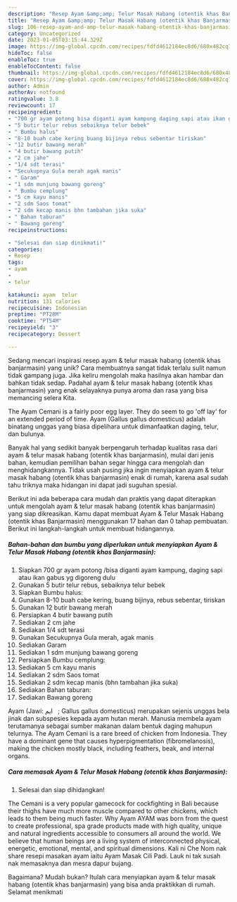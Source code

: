 ```yaml
---
description: "Resep Ayam &amp;amp; Telur Masak Habang (otentik khas Banjarmasin) yang Lezat Sekali"
title: "Resep Ayam &amp;amp; Telur Masak Habang (otentik khas Banjarmasin) yang Lezat Sekali"
slug: 106-resep-ayam-and-amp-telur-masak-habang-otentik-khas-banjarmasin-yang-lezat-sekali
category: Uncategorized
date: 2023-01-05T03:15:44.329Z
image: https://img-global.cpcdn.com/recipes/fdfd4612184ec8d6/680x482cq70/ayam-telur-masak-habang-otentik-khas-banjarmasin-foto-resep-utama.jpg
hideToc: false
enableToc: true
enableTocContent: false
thumbnail: https://img-global.cpcdn.com/recipes/fdfd4612184ec8d6/680x482cq70/ayam-telur-masak-habang-otentik-khas-banjarmasin-foto-resep-utama.jpg
cover: https://img-global.cpcdn.com/recipes/fdfd4612184ec8d6/680x482cq70/ayam-telur-masak-habang-otentik-khas-banjarmasin-foto-resep-utama.jpg
author: Admin
authorAv: notfound
ratingvalue: 3.8
reviewcount: 17
recipeingredient:
- "700 gr ayam potong bisa diganti ayam kampung daging sapi atau ikan gabus yg digoreng dulu"
- "5 butir telur rebus sebaiknya telur bebek"
- " Bumbu halus"
- "8-10 buah cabe kering buang bijinya rebus sebentar tiriskan"
- "12 butir bawang merah"
- "4 butir bawang putih"
- "2 cm jahe"
- "1/4 sdt terasi"
- "Secukupnya Gula merah agak manis"
- " Garam"
- "1 sdm munjung bawang goreng"
- " Bumbu cemplung"
- "5 cm kayu manis"
- "2 sdm Saos tomat"
- "2 sdm kecap manis bhn tambahan jika suka"
- " Bahan taburan"
- " Bawang goreng"
recipeinstructions:

- "Selesai dan siap dinikmati!"
categories:
- Resep
tags:
- ayam
- 
- telur

katakunci: ayam  telur 
nutrition: 131 calories
recipecuisine: Indonesian
preptime: "PT28M"
cooktime: "PT54M"
recipeyield: "3"
recipecategory: Dessert

---
```





Sedang mencari inspirasi resep ayam &amp; telur masak habang (otentik khas banjarmasin) yang unik? Cara membuatnya sangat tidak terlalu sulit namun tidak gampang juga. Jika keliru mengolah maka hasilnya akan hambar dan bahkan tidak sedap. Padahal ayam &amp; telur masak habang (otentik khas banjarmasin) yang enak selayaknya punya aroma dan rasa yang bisa memancing selera Kita.





The Ayam Cemani is a fairly poor egg layer. They do seem to go &#39;off lay&#39; for an extended period of time. Ayam (Gallus gallus domesticus) adalah binatang unggas yang biasa dipelihara untuk dimanfaatkan daging, telur, dan bulunya.

Banyak hal yang sedikit banyak berpengaruh terhadap kualitas rasa dari ayam &amp; telur masak habang (otentik khas banjarmasin), mulai dari jenis bahan, kemudian pemilihan bahan segar hingga cara mengolah dan menghidangkannya. Tidak usah pusing jika ingin menyiapkan ayam &amp; telur masak habang (otentik khas banjarmasin) enak di rumah, karena asal sudah tahu triknya maka hidangan ini dapat jadi suguhan spesial.






Berikut ini ada beberapa cara mudah dan praktis yang dapat diterapkan untuk mengolah ayam &amp; telur masak habang (otentik khas banjarmasin) yang siap dikreasikan. Kamu dapat membuat Ayam &amp; Telur Masak Habang (otentik khas Banjarmasin) menggunakan 17 bahan dan 0 tahap pembuatan. Berikut ini langkah-langkah untuk membuat hidangannya.

<!--inarticleads1-->

##### Bahan-bahan dan bumbu yang diperlukan untuk menyiapkan Ayam &amp; Telur Masak Habang (otentik khas Banjarmasin):

1. Siapkan 700 gr ayam potong /bisa diganti ayam kampung, daging sapi atau ikan gabus yg digoreng dulu
1. Gunakan 5 butir telur rebus, sebaiknya telur bebek
1. Siapkan  Bumbu halus:
1. Gunakan 8-10 buah cabe kering, buang bijinya, rebus sebentar, tiriskan
1. Gunakan 12 butir bawang merah
1. Persiapkan 4 butir bawang putih
1. Sediakan 2 cm jahe
1. Sediakan 1/4 sdt terasi
1. Gunakan Secukupnya Gula merah, agak manis
1. Sediakan  Garam
1. Sediakan 1 sdm munjung bawang goreng
1. Persiapkan  Bumbu cemplung:
1. Sediakan 5 cm kayu manis
1. Sediakan 2 sdm Saos tomat
1. Sediakan 2 sdm kecap manis (bhn tambahan jika suka)
1. Sediakan  Bahan taburan:
1. Sediakan  Bawang goreng


Ayam (Jawi: ‏ ايم ‎ ‎; Gallus gallus domesticus) merupakan sejenis unggas bela jinak dan subspesies kepada ayam hutan merah. Manusia membela ayam terutamanya sebagai sumber makanan dalam bentuk daging mahupun telurnya. The Ayam Cemani is a rare breed of chicken from Indonesia. They have a dominant gene that causes hyperpigmentation (fibromelanosis), making the chicken mostly black, including feathers, beak, and internal organs. 

<!--inarticleads2-->

##### Cara memasak Ayam &amp; Telur Masak Habang (otentik khas Banjarmasin):


1. Selesai dan siap dihidangkan!

The Cemani is a very popular gamecock for cockfighting in Bali because their thighs have much more muscle compared to other chickens, which leads to them being much faster. Why Ayam AYAM was born from the quest to create professional, spa grade products made with high quality, unique and natural ingredients accessible to consumers all around the world. We believe that human beings are a living system of interconnected physical, energetic, emotional, mental, and spiritual dimensions. Kali ni Che Nom nak share resepi masakan ayam iaitu Ayam Masak Cili Padi. Lauk ni tak susah nak memasaknya dan mesra dapur bujang. 

Bagaimana? Mudah bukan? Itulah cara menyiapkan ayam &amp; telur masak habang (otentik khas banjarmasin) yang bisa anda praktikkan di rumah. Selamat menikmati
